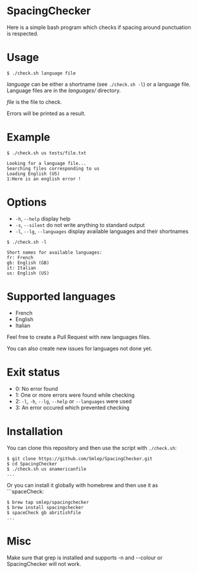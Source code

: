 # SpacingChecker
Here is a simple bash program which checks if spacing around punctuation is respected.

Usage
=====
```
$ ./check.sh language file
```

*language* can be either a shortname (see ```./check.sh -l```) or a language file.
Language files are in the *languages/* directory.

*file* is the file to check.

Errors will be printed as a result.

Example
=======
```
$ ./check.sh us tests/file.txt

Looking for a language file...
Searching files corresponding to us
Loading English (US)
1:Here is an english error !
```

Options
=======
- ```-h```, ```--help``` display help
- ```-s```, ```--silent``` do not write anything to standard output
- ```-l```, ```--lg```, ```--languages``` display available languages and their shortnames
```
$ ./check.sh -l

Short names for available languages:
fr: French
gb: English (GB)
it: Italian
us: English (US)
```

Supported languages
===================
- French
- English
- Italian

Feel free to create a Pull Request with new languages files.

You can also create new issues for languages not done yet.

Exit status
===========
- 0: No error found
- 1: One or more errors were found while checking
- 2: ```-l```, ```-h```, ```--lg```, ```--help``` or ```--languages``` were used
- 3: An error occured which prevented checking

Installation
============
You can clone this repository and then use the script with ```./check.sh```:
```
$ git clone https://github.com/Smlep/SpacingChecker.git
$ cd SpacingChecker
$ ./check.sh us anamericanfile
...
```

Or you can install it globally with homebrew and then use it as ```spaceCheck:
```
$ brew tap smlep/spacingchecker
$ brew install spacingchecker
$ spaceCheck gb abritishfile
...
```

Misc
====
Make sure that grep is installed and supports -n and --colour or SpacingChecker will not work.
